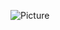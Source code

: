 ![Picture](![first-page](https://github.com/user-attachments/assets/033ca6a7-209b-4069-a407-5460ef40a20c)
)
